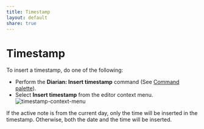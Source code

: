 ```yaml
---
title: Timestamp
layout: default
share: true
---
```

# Timestamp
To insert a timestamp, do one of the following:
- Perform the **Diarian: Insert timestamp** command (See [Command palette](https://help.obsidian.html/Plugins/Command+palette)).
- Select **Insert timestamp** from the editor context menu.
    ![timestamp-context-menu](/diarian/Attachments/timestamp-context-menu.png)

If the active note is from the current day, only the time will be inserted in the timestamp. Otherwise, both the date and the time will be inserted.
